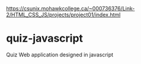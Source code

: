 https://csunix.mohawkcollege.ca/~000736376/Link-2/HTML_CSS_JS/projects/project01/index.html
# quiz-javascript
Quiz Web application designed in javascript
